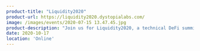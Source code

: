```yaml
---
product-title: "Liquidity2020"
product-url: https://liquidity2020.dystopialabs.com/
image: /images/events/2020-07-15 13.47.45.jpg
product-description: "Join us for Liquidity2020, a technical DeFi summit for developers who want to learn more about trading bots & liquidity mining"  
date: 2020-10-17
location: 'Online'
---
```

